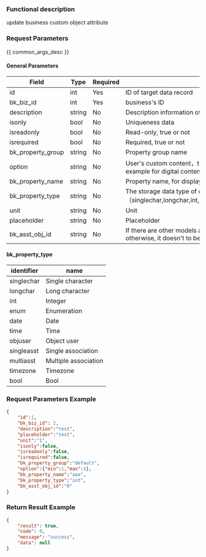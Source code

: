 ### Functional description

update business custom object attribute

### Request Parameters

{{ common_args_desc }}

#### General Parameters

| Field                |  Type   | Required	   |  Description                                   |
|---------------------|---------|--------|-----------------------------------------|
| id                  | int     | Yes     |   ID of target data record                        |
| bk_biz_id           | int     | Yes    | business's ID                                              |
| description         | string  | No     |  Description information of datas                          |
| isonly              | bool    | No     | Uniqueness data                              |
| isreadonly          | bool    | No     | Read-only, true or not                            |
| isrequired          | bool    | No     | Required, true or not                            |
| bk_property_group   | string  | No     | Property group name                          |
| option              | string  | No     | User's custom content，the content and format of memory is determined by caller, example for digital content({"min":"1","max":"2"})|
| bk_property_name    | string  | No     | Property name, for display                    |
| bk_property_type    | string  | No     | The storage data type of defined property field,rang list（singlechar,longchar,int,enum,date,time,objuser,singleasst,multiasst,timezone,bool)|
| unit                | string  | No     | Unit                                    |
| placeholder         | string  | No     | Placeholder                                  |
| bk_asst_obj_id      | string  | No     | If there are other models associated with the object, then must be set this field, otherwise, it doesn't to be set |

#### bk_property_type

| identifier       | name     |
|------------|----------|
| singlechar | Single character   |
| longchar   | Long character   |
| int        | Integer     |
| enum       | Enumeration |
| date       | Date     |
| time       | Time     |
| objuser    | Object user     |
| singleasst | Single association   |
| multiasst  | Multiple association   |
| timezone   | Timezone     |
| bool       | Bool     |


### Request Parameters Example

```json
{
    "id":1,
    "bk_biz_id": 2,
    "description":"test",
    "placeholder":"test",
    "unit":"1",
    "isonly":false,
    "isreadonly":false,
    "isrequired":false,
    "bk_property_group":"default",
    "option":{"min":1,"max":4},
    "bk_property_name":"aaa",
    "bk_property_type":"int",
    "bk_asst_obj_id":"0"
}
```

### Return Result Example

```json
{
    "result": true,
    "code": 0,
    "message": "success",
    "data": null
}
```
